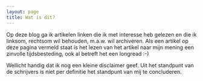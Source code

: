 ```yaml
---
layout: page
title: Wat is dit?
---
```


Op deze blog ga ik artikelen linken die ik met interesse heb gelezen en die ik linksom, rechtsom wil behouden, m.a.w. wil archiveren.
Als een artikel op deze pagina vermeld staat is het lezen van het artikel naar mijn mening een zinvolle tijdsbesteding, ook al betreft het een longread :-)

Wellicht handig dat ik nog een kleine disclaimer geef. Uit het standpunt van de schrijvers is niet per definitie het standpunt van mij te concluderen.
